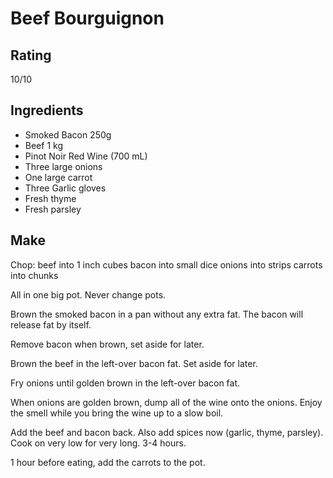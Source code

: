 # Beef Bourguignon

## Rating
10/10

## Ingredients

- Smoked Bacon 250g
- Beef 1 kg
- Pinot Noir Red Wine (700 mL)
- Three large onions
- One large carrot
- Three Garlic gloves
- Fresh thyme
- Fresh parsley

## Make

Chop:
  beef into 1 inch cubes
  bacon into small dice
  onions into strips
  carrots into chunks

All in one big pot. Never change pots.

Brown the smoked bacon in a pan without any extra fat. The bacon will release fat by itself.

Remove bacon when brown, set aside for later.

Brown the beef in the left-over bacon fat. Set aside for later.

Fry onions until golden brown in the left-over bacon fat.

When onions are golden brown, dump all of the wine onto the onions. Enjoy the smell while you bring the wine up to a slow boil.

Add the beef and bacon back. Also add spices now (garlic, thyme, parsley). Cook on very low for very long. 3-4 hours.

1 hour before eating, add the carrots to the pot.
